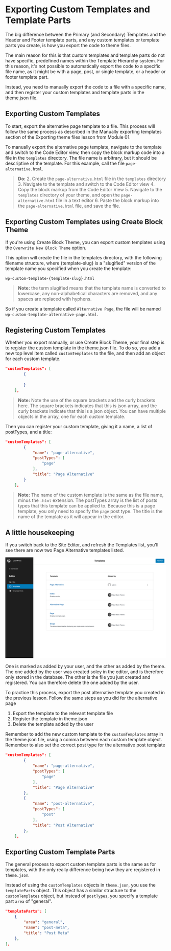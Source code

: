 # Exporting Custom Templates and Template Parts

The big difference between the Primary (and Secondary) Templates and the Header and Footer template parts, and any custom templates or template parts you create, is how you export the code to theme files. 

The main reason for this is that custom templates and template parts do not have specific, predefined names within the Template Hierarchy system. For this reason, it's not possible to automatically export the code to a specific file name, as it might be with a page, post, or single template, or a header or footer template part.

Instead, you need to manually export the code to a file with a specific name, and then register your custom templates and template parts in the theme.json file.

## Exporting Custom Templates

To start, export the alternative page template to a file. This process will follow the same process as described in the Manually exporting templates section of the Exporting theme files lesson from Module 01.

To manually export the alternative page template, navigate to the template and switch to the Code Editor view, then copy the block markup code into a file in the `templates` directory. The file name is arbitrary, but it should be descriptive of the template. For this example, call the file `page-alternative.html`.

> **Do:**
> 2. Create the `page-alternative.html` file in the `templates` directory
> 3. Navigate to the template and switch to the Code Editor view
> 4. Copy the block markup from the Code Editor View
> 5. Navigate to the `templates` directory of your theme, and open the `page-alternative.html` file in a text editor
> 6. Paste the block markup into the `page-alternative.html` file, and save the file.

## Exporting Custom Templates using Create Block Theme

If you're using Create Block Theme, you can export custom templates using the `Overwrite New Block Theme` option. 

This option will create the file in the templates directory, with the following filename structure, where {template-slug} is a "slugified" version of the template name you specified when you create the template:

```
wp-custom-template-{template-slug}.html
```

> **Note:** the term slugified means that the template name is converted to lowercase, any non-alphabetical characters are removed, and any spaces are replaced with hyphens.

So if you create a template called `Alternative Page`, the file will be named `wp-custom-template-alternative-page.html`.

## Registering Custom Templates

Whether you export manually, or use Create Block Theme, your final step is to register the custom template in the theme.json file. To do so, you add a new top level item called `customTemplates` to the file, and then add an object for each custom template.

```json
"customTemplates": [
		{
			
		}
	],
```

> **Note:** Note the use of the square brackets and the curly brackets here. The square brackets indicates that this is json array, and the curly brackets indicate that this is a json object. You can have multiple objects in the array, one for each custom template.

Then you can register your custom template, giving it a name, a list of postTypes, and a title:

```json 
"customTemplates": [
		{
			"name": "page-alternative",
			"postTypes": [
				"page"
			],
			"title": "Page Alternative"
		}
	],
```

> **Note:** The name of the custom template is the same as the file name, minus the `.html` extension. The postTypes array is the list of posts types that this template can be applied to. Because this is a page template, you only need to specify the `page` post type. The title is the name of the template as it will appear in the editor.

## A little housekeeping

If you switch back to the Site Editor, and refresh the Templates list, you'll see there are now two Page Alternative templates listed. 

![Duplicate Templates](/images/module-04/lesson-02/updated-custom-templates-list.png)

One is marked as added by your user, and the other as added by the theme. The one added by the user was created soley in the editor, and is therefore only stored in the database. The other is the file you just created and registered. You can therefore delete the one added by the user.

To practice this process, export the post alternative template you created in the previous lesson. Follow the same steps as you did for the alternative page

1. Export the template to the relevant template file
2. Register the template in theme.json
4. Delete the template added by the user

Remember to add the new custom template to the `customTemplates` array in the theme.json file, using a comma between each custom template object. Remember to also set the correct post type for the alternative post template

```json 
"customTemplates": [
		{
			"name": "page-alternative",
			"postTypes": [
				"page"
			],
			"title": "Page Alternative"
		}, 
		{
			"name": "post-alternative",
			"postTypes": [
				"post"
			],
			"title": "Post Alternative"
		},
	],
```

## Exporting Custom Template Parts

The general process to export custom template parts is the same as for templates, with the only really difference being how they are registered in `theme.json`.

Instead of using the `customTemplates` objects in `theme.json`, you use the `templateParts` object. This object has a similar structure to the `customTemplates` object, but instead of `postTypes`, you specify a template part `area` of "general".

```json
"templateParts": [
    {
        "area": "general",
        "name": "post-meta",
        "title": "Post Meta"
    },
],
```